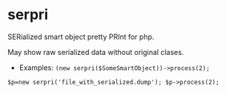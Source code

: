 # serpri

 SERialized smart object pretty PRInt for php.

 May show raw serialized data without original clases.

* Examples:
`(new serpri($SomeSmartObject))->process(2);`

`$p=new serpri('file_with_serialized.dump'); $p->process(2);`

